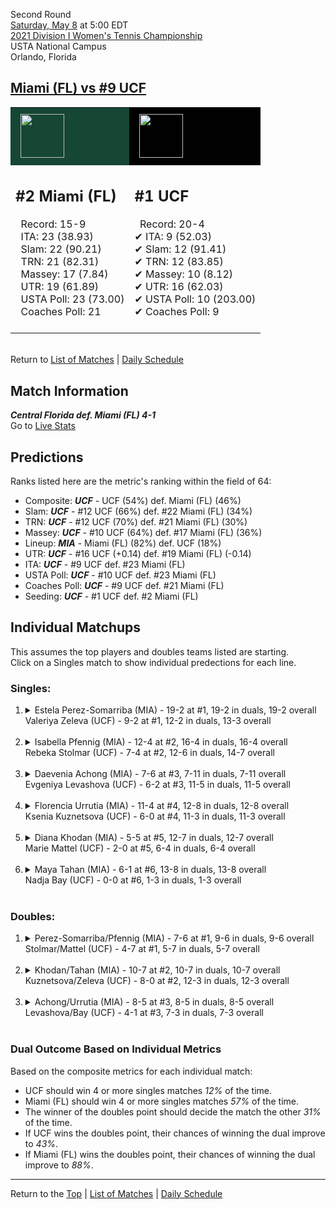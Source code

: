 Second Round[](#top)<a name="top"></a>  
[Saturday, May 8](../../schedule.md#05-08) at 5:00 EDT  
[2021 Division I Women's Tennis Championship](../index.md)  
USTA National Campus  
Orlando, Florida  
## [Miami (FL) vs #9 UCF](https://www.ncaa.com/game/5833681)  

<table><tr style="background-color: #d9d9d9 !important"><td style="background-color: #154734 !important"><img src="https://www.ncaa.com/sites/default/files/images/logos/schools/m/miami-fl.70.png" width="70" height="70" style="padding: 8px;" /></td><td style="background-color: #010101 !important"><img src="https://www.ncaa.com/sites/default/files/images/logos/schools/u/ucf.70.png" width="70" height="70" style="padding: 8px;" /></td></tr><tr>
<td>  

<h2>#2 Miami (FL)</h2>  
&nbsp; Record: 15-9<br>  
&nbsp; ITA: 23 (38.93)<br>  
&nbsp; Slam: 22 (90.21)<br>  
&nbsp; TRN: 21 (82.31)<br>  
&nbsp; Massey: 17 (7.84)<br>  
&nbsp; UTR: 19 (61.89)<br>  
&nbsp; USTA Poll: 23 (73.00)<br>  
&nbsp; Coaches Poll: 21<br>  
<br>  

</td>
<td>  

<h2>#1 UCF</h2>  
&nbsp; Record: 20-4<br>  
&#10004; ITA: 9 (52.03)<br>  
&#10004; Slam: 12 (91.41)<br>  
&#10004; TRN: 12 (83.85)<br>  
&#10004; Massey: 10 (8.12)<br>  
&#10004; UTR: 16 (62.03)<br>  
&#10004; USTA Poll: 10 (203.00)<br>  
&#10004; Coaches Poll: 9<br>  
<br>  

</td>
</tr></table>  


<br>Return to [List of Matches](../index.md) &#124; [Daily Schedule](../../schedule.md#05-08)

## Match Information  
***Central Florida def. Miami (FL) 4-1***  
Go to [Live Stats](http://scores.tennisticker.de/usa/ustanc/conf/lp.html?lid=77)  

## Predictions  

Ranks listed here are the metric's ranking within the field of 64:  
- Composite: ***UCF*** - UCF (54%) def. Miami (FL) (46%)  
- Slam: ***UCF*** - #12 UCF (66%) def. #22 Miami (FL) (34%)  
- TRN: ***UCF*** - #12 UCF (70%) def. #21 Miami (FL) (30%)  
- Massey: ***UCF*** - #10 UCF (64%) def. #17 Miami (FL) (36%)  
- Lineup: ***MIA*** - Miami (FL) (82%) def. UCF (18%)  
- UTR: ***UCF*** - #16 UCF (+0.14) def. #19 Miami (FL) (-0.14)  
- ITA: ***UCF*** - #9 UCF def. #23 Miami (FL)  
- USTA Poll: ***UCF*** - #10 UCF def. #23 Miami (FL)  
- Coaches Poll: ***UCF*** - #9 UCF def. #21 Miami (FL)  
- Seeding: ***UCF*** - #1 UCF def. #2 Miami (FL)  

## Individual Matchups  
This assumes the top players and doubles teams listed are starting.  
Click on a Singles match to show individual predections for each line.  

### Singles:  

<ol>
<li><details>
<summary markdown="span">Estela Perez-Somarriba (MIA) - 19-2 at #1, 19-2 in duals, 19-2 overall<br>Valeriya Zeleva (UCF) - 9-2 at #1, 12-2 in duals, 13-3 overall</summary>
<h4>Predictions</h4><ul>
<li>Composite: <b><i>MIA</i></b> - Perez-Somarriba (82%) def. Zeleva (18%)</li>  
<li>Slam: <b><i>MIA</i></b> - Perez-Somarriba (85%) def. Zeleva (15%)</li>  
<li>TRN: <b><i>MIA</i></b> - Perez-Somarriba (87%) def. Zeleva (13%)</li>  
<li>Massey: <b><i>MIA</i></b> - Perez-Somarriba (68%) def. Zeleva (32%)</li>  
<li>UTR: <b><i>MIA</i></b> - Perez-Somarriba (87%) def. Zeleva (13%)</li>  
<li>ITA: <b><i>MIA</i></b> - Perez-Somarriba (69.45) def. Zeleva (22.66)</li>  
</ul>
</details>&nbsp;</li>
<li><details>
<summary markdown="span">Isabella Pfennig (MIA) - 12-4 at #2, 16-4 in duals, 16-4 overall<br>Rebeka Stolmar (UCF) - 7-4 at #2, 12-6 in duals, 14-7 overall</summary>
<h4>Predictions</h4><ul>
<li>Composite: <b><i>MIA</i></b> - Pfennig (68%) def. Stolmar (32%)</li>  
<li>Slam: <b><i>MIA</i></b> - Pfennig (63%) def. Stolmar (37%)</li>  
<li>TRN: <b><i>MIA</i></b> - Pfennig (71%) def. Stolmar (29%)</li>  
<li>Massey: <b><i>MIA</i></b> - Pfennig (59%) def. Stolmar (41%)</li>  
<li>UTR: <b><i>MIA</i></b> - Pfennig (78%) def. Stolmar (22%)</li>  
<li>ITA: <b><i>MIA</i></b> - Pfennig (32.52) def. Stolmar (15.81)</li>  
</ul>
</details>&nbsp;</li>
<li><details>
<summary markdown="span">Daevenia Achong (MIA) - 7-6 at #3, 7-11 in duals, 7-11 overall<br>Evgeniya Levashova (UCF) - 6-2 at #3, 11-5 in duals, 11-5 overall</summary>
<h4>Predictions</h4><ul>
<li>Composite: <b><i>UCF</i></b> - Levashova (72%) def. Achong (28%)</li>  
<li>Slam: <b><i>UCF</i></b> - Levashova (62%) def. Achong (38%)</li>  
<li>TRN: <b><i>UCF</i></b> - Levashova (78%) def. Achong (22%)</li>  
<li>Massey: <b><i>UCF</i></b> - Levashova (68%) def. Achong (32%)</li>  
<li>UTR: <b><i>UCF</i></b> - Levashova (80%) def. Achong (20%)</li>  
<li>ITA: <b><i>UCF</i></b> - Levashova (4.48) def. Achong (1.49)</li>  
</ul>
</details>&nbsp;</li>
<li><details>
<summary markdown="span">Florencia Urrutia (MIA) - 11-4 at #4, 12-8 in duals, 12-8 overall<br>Ksenia Kuznetsova (UCF) - 6-0 at #4, 11-3 in duals, 11-3 overall</summary>
<h4>Predictions</h4><ul>
<li>Composite: <b><i>UCF</i></b> - Kuznetsova (77%) def. Urrutia (23%)</li>  
<li>Slam: <b><i>UCF</i></b> - Kuznetsova (76%) def. Urrutia (24%)</li>  
<li>TRN: <b><i>UCF</i></b> - Kuznetsova (74%) def. Urrutia (26%)</li>  
<li>Massey: <b><i>UCF</i></b> - Kuznetsova (74%) def. Urrutia (26%)</li>  
<li>UTR: <b><i>UCF</i></b> - Kuznetsova (84%) def. Urrutia (16%)</li>  
<li>ITA: <b><i>UCF</i></b> - Kuznetsova (3.33) def. Urrutia (1.96)</li>  
</ul>
</details>&nbsp;</li>
<li><details>
<summary markdown="span">Diana Khodan (MIA) - 5-5 at #5, 12-7 in duals, 12-7 overall<br>Marie Mattel (UCF) - 2-0 at #5, 6-4 in duals, 6-4 overall</summary>
<h4>Predictions</h4><ul>
<li>Composite: <b><i>MIA</i></b> - Khodan (65%) def. Mattel (35%)</li>  
<li>Slam: <b><i>MIA</i></b> - Khodan (56%) def. Mattel (44%)</li>  
<li>TRN: <b><i>MIA</i></b> - Khodan (63%) def. Mattel (37%)</li>  
<li>Massey: <b><i>MIA</i></b> - Khodan (66%) def. Mattel (34%)</li>  
<li>UTR: <b><i>MIA</i></b> - Khodan (75%) def. Mattel (25%)</li>  
<li>ITA: <b><i>UCF</i></b> - Mattel (2.00) def. Khodan (1.90)</li>  
</ul>
</details>&nbsp;</li>
<li><details>
<summary markdown="span">Maya Tahan (MIA) - 6-1 at #6, 13-8 in duals, 13-8 overall<br>Nadja Bay (UCF) - 0-0 at #6, 1-3 in duals, 1-3 overall</summary>
<h4>Predictions</h4><ul>
<li>Composite: <b><i>MIA</i></b> - Tahan (99%) def. Bay (1%)</li>  
<li>Slam: <b><i>MIA</i></b> - Tahan (99%) def. Bay (1%)</li>  
<li>TRN: <b><i>MIA</i></b> - Tahan (99%) def. Bay (1%)</li>  
<li>Massey: <b><i>MIA</i></b> - Tahan (99%) def. Bay (1%)</li>  
<li>UTR: <b><i>MIA</i></b> - Tahan (99%) def. Bay (1%)</li>  
<li>ITA: <b><i>MIA</i></b> - Tahan (2.26) def. Bay (0.00)</li>  
</ul>
</details>&nbsp;</li>
</ol>

### Doubles:  

<ol>
<li><details>
<summary markdown="span">Perez-Somarriba/Pfennig (MIA) - 7-6 at #1, 9-6 in duals, 9-6 overall<br>Stolmar/Mattel (UCF) - 4-7 at #1, 5-7 in duals, 5-7 overall</summary>
<br>Sorry, we don't have any metrics for this match
</details>&nbsp;</li>
<li><details>
<summary markdown="span">Khodan/Tahan (MIA) - 10-7 at #2, 10-7 in duals, 10-7 overall<br>Kuznetsova/Zeleva (UCF) - 8-0 at #2, 12-3 in duals, 12-3 overall</summary>
<br>Sorry, we don't have any metrics for this match
</details>&nbsp;</li>
<li><details>
<summary markdown="span">Achong/Urrutia (MIA) - 8-5 at #3, 8-5 in duals, 8-5 overall<br>Levashova/Bay (UCF) - 4-1 at #3, 7-3 in duals, 7-3 overall</summary>
<br>Sorry, we don't have any metrics for this match
</details>&nbsp;</li>
</ol>

### Dual Outcome Based on Individual Metrics  
  
Based on the composite metrics for each individual match:  
- UCF should win 4 or more singles matches *12%* of the time.  
- Miami (FL) should win 4 or more singles matches *57%* of the time.  
- The winner of the doubles point should decide the match the other *31%* of the time.  
- If UCF wins the doubles point, their chances of winning the dual improve to *43%*.  
- If Miami (FL) wins the doubles point, their chances of winning the dual improve to *88%*.  
  
------

Return to the [Top](#top) &#124; [List of Matches](../index.md) &#124; [Daily Schedule](../../schedule.md#05-08)  
